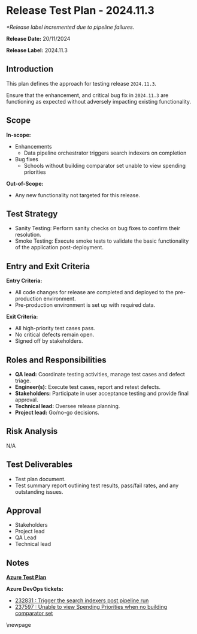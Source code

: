 # Release Test Plan - 2024.11.3
_*Release label incremented due to pipeline failures._

**Release Date:** 20/11/2024

**Release Label:** 2024.11.3

## Introduction

This plan defines the approach for testing release `2024.11.3`.

Ensure that the enhancement, and critical bug fix in `2024.11.3` are functioning as expected without adversely impacting existing 
functionality.

## Scope

**In-scope:**
- Enhancements
  - Data pipeline orchestrator triggers search indexers on completion
- Bug fixes 
  - Schools without building comparator set unable to view spending priorities

**Out-of-Scope:**
- Any new functionality not targeted for this release.

## Test Strategy

- Sanity Testing: Perform sanity checks on bug fixes to confirm their resolution.
- Smoke Testing: Execute smoke tests to validate the basic functionality of the application post-deployment.

## Entry and Exit Criteria

**Entry Criteria:**
- All code changes for release are completed and deployed to the pre-production environment.
- Pre-production environment is set up with required data.

**Exit Criteria:**
- All high-priority test cases pass.
- No critical defects remain open.
- Signed off by stakeholders.

## Roles and Responsibilities

- **QA lead:** Coordinate testing activities, manage test cases and defect triage.
- **Engineer(s):** Execute test cases, report and retest defects.
- **Stakeholders:** Participate in user acceptance testing and provide final approval.
- **Technical lead:** Oversee release planning.
- **Project lead:** Go/no-go decisions.

## Risk Analysis

N/A

## Test Deliverables

- Test plan document.
- Test summary report outlining test results, pass/fail rates, and any outstanding issues.

## Approval

- Stakeholders
- Project lead
- QA Lead
- Technical lead

## Notes

**[Azure Test Plan](https://dfe-ssp.visualstudio.com/s198-DfE-Benchmarking-service/_testPlans/define?planId=238516&suiteId=238517)**

**Azure DevOps tickets:**
- [232831 : Trigger the search indexers post pipeline run](https://dfe-ssp.visualstudio.com/s198-DfE-Benchmarking-service/_workitems/edit/232831)
- [237597 : Unable to view Spending Priorities when no building comparator set](https://dfe-ssp.visualstudio.com/s198-DfE-Benchmarking-service/_workitems/edit/237597)


<!-- Leave the rest of this page blank -->
\newpage
